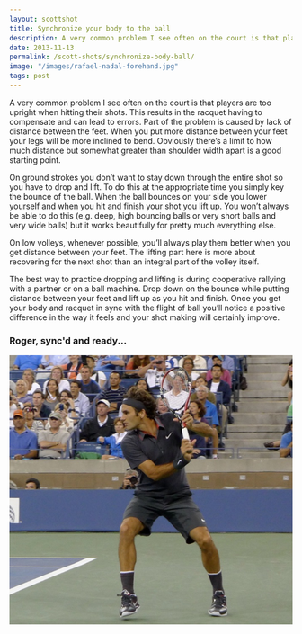 ```yaml
---
layout: scottshot
title: Synchronize your body to the ball
description: A very common problem I see often on the court is that players are too upright when hitting their shots...
date: 2013-11-13
permalink: /scott-shots/synchronize-body-ball/
image: "/images/rafael-nadal-forehand.jpg"
tags: post
---
```


A very common problem I see often on the court is that players are too upright when hitting their shots. This results in the racquet having to compensate and can lead to errors. Part of the problem is caused by lack of distance between the feet. When you put more distance between your feet your legs will be more inclined to bend. Obviously there’s a limit to how much distance but somewhat greater than shoulder width apart is a good starting point.

On ground strokes you don’t want to stay down through the entire shot so you have to drop and lift. To do this at the appropriate time you simply key the bounce of the ball. When the ball bounces on your side you lower yourself and when you hit and finish your shot you lift up. You won’t always be able to do this (e.g. deep, high bouncing balls or very short balls and very wide balls) but it works beautifully for pretty much everything else.

On low volleys, whenever possible, you’ll always play them better when you get distance between your feet. The lifting part here is more about recovering for the next shot than an integral part of the volley itself.

The best way to practice dropping and lifting is during cooperative rallying with a partner or on a ball machine. Drop down on the bounce while putting distance between your feet and lift up as you hit and finish. Once you get your body and racquet in sync with the flight of ball you’ll notice a positive difference in the way it feels and your shot making will certainly improve.

### Roger, sync'd and ready...

![RogerBackhand](/images/federer-backhand.jpg#wide)
